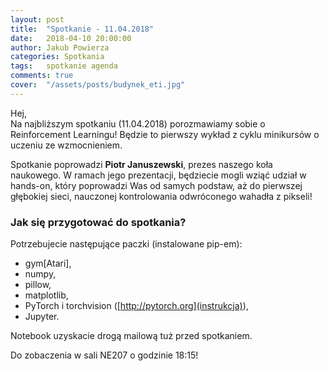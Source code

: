 ```yaml
---
layout: post
title:  "Spotkanie - 11.04.2018"
date:   2018-04-10 20:00:00
author: Jakub Powierza
categories: Spotkania
tags:	spotkanie agenda
comments: true
cover:  "/assets/posts/budynek_eti.jpg"
---
```


Hej,  
Na najbliższym spotkaniu (11.04.2018) porozmawiamy sobie o Reinforcement Learningu! Będzie to
 pierwszy wykład z cyklu minikursów o uczeniu ze wzmocnieniem.

Spotkanie poprowadzi **Piotr Januszewski**, prezes naszego koła naukowego. W ramach jego prezentacji,
 będziecie mogli wziąć udział w hands-on, który poprowadzi Was od samych podstaw, aż do pierwszej
 głębokiej sieci, nauczonej kontrolowania odwróconego wahadła z pikseli!

### Jak się przygotować do spotkania?

Potrzebujecie następujące paczki (instalowane pip-em):
  - gym[Atari],
  - numpy,
  - pillow,
  - matplotlib,
  - PyTorch i torchvision ([http://pytorch.org](instrukcja)),
  - Jupyter.

Notebook uzyskacie drogą mailową tuż przed spotkaniem.

Do zobaczenia w sali NE207 o godzinie 18:15!


